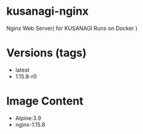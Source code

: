 # kusanagi-nginx

Nginx Web Server( for KUSANAGI Runs on Docker )

# Versions (tags)

- latest
- 1.15.8-r0

# Image Content

- Alpine:3.9
- nginx-1.15.8

